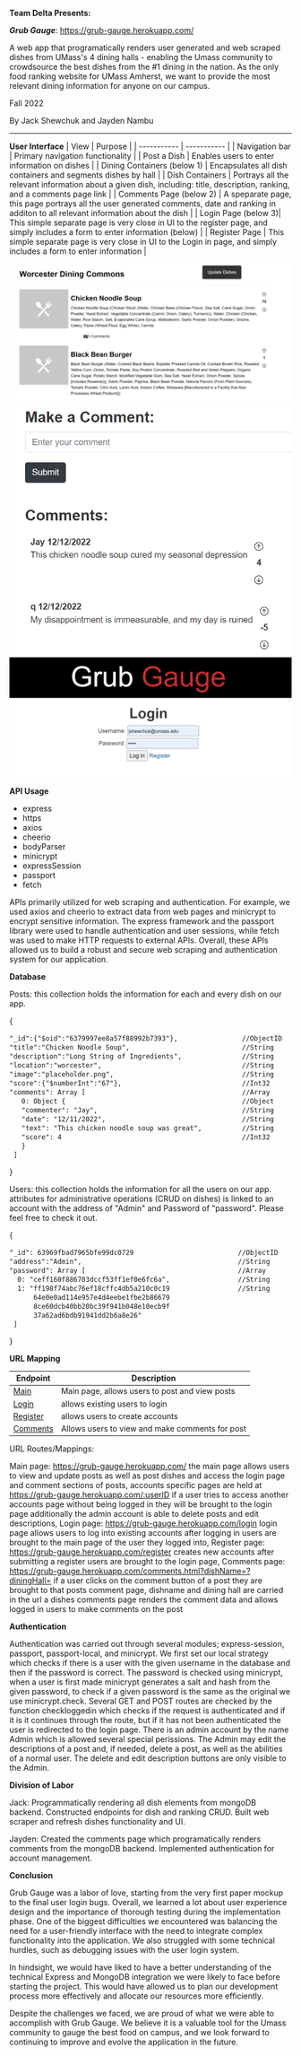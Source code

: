 **Team Delta Presents:**

***Grub Gauge***: https://grub-gauge.herokuapp.com/

A web app that programatically renders user generated and web scraped dishes from UMass's 4 dining halls - enabling the Umass community to crowdsource the best dishes from the #1 dining in the nation. As the only food ranking website for UMass Amherst, we want to provide the most relevant dining information for anyone on our campus.


Fall 2022

By Jack Shewchuk and Jayden Nambu

<hr>

**User Interface**
| View        | Purpose |
| ----------- | ----------- |
| Navigation bar      | Primary navigation functionality       |
| Post a Dish   | Enables users to enter information on dishes         |
| Dining Containers   (below 1)   | Encapsulates all dish containers and segments dishes by hall     |
| Dish Containers   | Portrays all the relevant information about a given dish, including: title, description, ranking, and a comments page link        |
| Comments Page   (below 2)   | A speparate page, this page portrays all the user generated comments, date and ranking in additon to all relevant information about the dish       |
| Login Page   (below 3)| This simple separate page is very close in UI to the register page, and simply includes a form to enter information   (below)    |
| Register Page      | This simple separate page is very close in UI to the Login in page, and simply includes a form to enter information       |


![alt text](https://github.com/JackShew/cs326-final-delta/blob/main/docs/images/UI1.PNG)
![alt text](https://github.com/JackShew/cs326-final-delta/blob/main/docs/images/UI3.PNG)
![alt text](https://github.com/JackShew/cs326-final-delta/blob/main/docs/images/UI2.PNG)

**API Usage**
- express
- https
- axios
- cheerio
- bodyParser
- minicrypt
- expressSession
- passport
- fetch

APIs primarily utilized for web scraping and authentication. For example, we used axios and cheerio to extract data from web pages and minicrypt to encrypt sensitive information. The express framework and the passport library were used to handle authentication and user sessions, while fetch was used to make HTTP requests to external APIs. Overall, these APIs allowed us to build a robust and secure web scraping and authentication system for our application.

**Database**

Posts: this collection holds the information for each and every dish on our app.

  {

    "_id":{"$oid":"6379997ee8a57f88992b7393"},                //ObjectID
    "title":"Chicken Noodle Soup",                            //String
    "description":"Long String of Ingredients",               //String 
    "location":"worcester",                                   //String
    "image":"placeholder.png",                                //String
    "score":{"$numberInt":"67"},                              //Int32
    "comments": Array [                                       //Array
       0: Object {                                            //Object
       "commenter": "Jay",                                    //String
       "date": "12/11/2022",                                  //String
       "text": "This chicken noodle soup was great",          //String
       "score": 4                                             //Int32
       }
     ]
  }
 
Users: this collection holds the information for all the users on our app. attributes for administrative operations (CRUD on dishes) is linked to an account with the address of "Admin" and Password of "password". Please feel free to check it out.

  {
  
    "_id": 63969fbad7965bfe99dc0729                          //ObjectID
    "address":"Admin",                                       //String
    "password": Array [                                      //Array
      0: "ceff160f886703dccf53ff1ef0e6fc6a",                 //String
      1: "ff198f74abc76ef18cffc4db5a210c0c19                 //String
          64e0e0ad114e957e4d4eebe1fbe2b86679
          8ce60dcb40bb20bc39f941b048e10ecb9f
          37a62ad6bdb91941dd2b6a8e26"
     ]
  }

**URL Mapping**


| Endpoint      | Description |
| ----------- | ----------- |
| [Main](https://grub-gauge.herokuapp.com/)      | Main page, allows users to post and view posts|
|[Login](https://grub-gauge.herokuapp.com/login)  | allows existing users to login|
|[Register](https://grub-gauge.herokuapp.com/register)  | allows users to create accounts|
|[Comments](https://grub-gauge.herokuapp.com/comments.html?dishName=Chicken%20Noodle%20Soup&?diningHall=worcester)| Allows users to view and make comments for post 


URL Routes/Mappings: 

Main page: https://grub-gauge.herokuapp.com/
  the main page allows users to view and update posts as well as post dishes and access the login page and comment sections of posts,
  accounts specific pages are held at https://grub-gauge.herokuapp.com/:userID
    if a user tries to access another accounts page without being logged in they will be brought to the login page
    additionally the admin account is able to delete posts and edit descriptions,
Login page: https://grub-gauge.herokuapp.com/login
  login page allows users to log into existing accounts
  after logging in users are brought to the main page of the user they logged into,
Register page: https://grub-gauge.herokuapp.com/register
  creates new accounts
  after submitting a register users are brought to the login page,
Comments page: https://grub-gauge.herokuapp.com/comments.html?dishName=?diningHall=
  if a user clicks on the comment button of a post they are brought to that posts comment page, dishname and dining hall are carried in the url
  a dishes comments page renders the comment data and allows logged in users to make comments on the post

**Authentication**

  Authentication was carried out through several modules; express-session, passport, passport-local, and minicrypt. We first set our local strategy which checks if there is a user with the given username in the database and then if the password is correct. The password is checked using minicrypt, when a user is first made minicrypt generates a salt and hash from the given password, to check if a given password is the same as the original we use minicrypt.check. Several GET and POST routes are checked by the function checkloggedin which checks if the request is authenticated and if it is it continues through the route, but if it has not been authenticated the user is redirected to the login page.
  There is an admin account by the name Admin which is allowed several special perissions. The Admin may edit the descriptions of a post and, if needed, delete a post, as well as the abilities of a normal user. The delete and edit description buttons are only visible to the Admin.

**Division of Labor**

Jack: Programmatically rendering all dish elements from mongoDB backend. Constructed endpoints for dish and ranking CRUD. Built web scraper and refresh dishes functionality and UI.

Jayden: Created the comments page which programatically renders comments from the mongoDB backend. Implemented authentication for account management.

**Conclusion**

Grub Gauge was a labor of love, starting from the very first paper mockup to the final user login bugs. Overall, we learned a lot about user experience design and the importance of thorough testing during the implementation phase. One of the biggest difficulties we encountered was balancing the need for a user-friendly interface with the need to integrate complex functionality into the application. We also struggled with some technical hurdles, such as debugging issues with the user login system.

In hindsight, we would have liked to have a better understanding of the technical Express and MongoDB integration we were likely to face before starting the project. This would have allowed us to plan our development process more effectively and allocate our resources more efficiently.

Despite the challenges we faced, we are proud of what we were able to accomplish with Grub Gauge. We believe it is a valuable tool for the Umass community to gauge the best food on campus, and we look forward to continuing to improve and evolve the application in the future.


